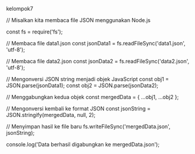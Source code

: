 kelompok7


// Misalkan kita membaca file JSON menggunakan Node.js

const fs = require('fs');

// Membaca file data1.json
const jsonData1 = fs.readFileSync('data1.json', 'utf-8');

// Membaca file data2.json
const jsonData2 = fs.readFileSync('data2.json', 'utf-8');

// Mengonversi JSON string menjadi objek JavaScript
const obj1 = JSON.parse(jsonData1);
const obj2 = JSON.parse(jsonData2);

// Menggabungkan kedua objek
const mergedData = { ...obj1, ...obj2 };

// Mengonversi kembali ke format JSON
const jsonString = JSON.stringify(mergedData, null, 2);

// Menyimpan hasil ke file baru
fs.writeFileSync('mergedData.json', jsonString);

console.log('Data berhasil digabungkan ke mergedData.json');
